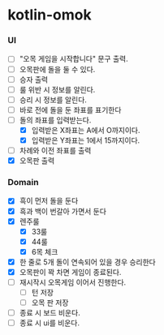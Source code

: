 # kotlin-omok

### UI

- [ ] "오목 게임을 시작합니다" 문구 출력.
- [ ] 오목판에 돌을 둘 수 있다.
- [ ] 승자 출력
- [ ] 룰 위반 시 정보를 알린다.
- [ ] 승리 시 정보를 알린다.
- [ ] 바로 전에 돌을 둔 좌표를 표기한다
- [ ] 돌의 좌표를 입력받는다.
  - [x] 입력받은 X좌표는 A에서 O까지이다.
  - [x] 입력받은 Y좌표는 1에서 15까지이다.
- [ ] 차례와 이전 좌표를 출력
- [x] 오목판 출력

### Domain

- [x] 흑이 먼저 돌을 둔다
- [x] 흑과 백이 번갈아 가면서 둔다
- [x] 렌주룰
  - [x] 33룰
  - [x] 44룰
  - [x] 6목 체크
- [x] 한 줄로 5개 돌이 연속되어 있을 경우 승리한다
- [x] 오목판이 꽉 차면 게임이 종료된다.
- [ ] 재시작시 오목게임 이어서 진행한다.
    - [ ] 턴 저장
    - [ ] 오목 판 저장
- [ ] 종료 시 보드 비운다.
- [ ] 종료 시 ui를 비운다.